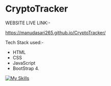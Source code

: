 # CryptoTracker

WEBSITE LIVE LINK:-

https://manudasari265.github.io/CryptoTracker/

Tech Stack used:-

* HTML
* CSS 
* JavaScript
* BootStrap 4.

[![My Skills](https://skills.thijs.gg/icons?i=html,css,js)](https://skills.thijs.gg)
